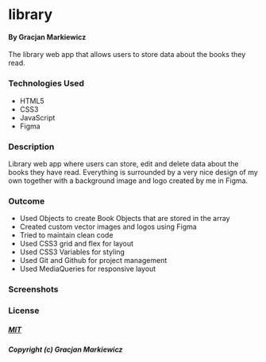 # library

#### By Gracjan Markiewicz

The library web app that allows users to store data about the books they read.

### Technologies Used

- HTML5
- CSS3
- JavaScript
- Figma

### Description

Library web app where users can store, edit and delete data about the books they have read. Everything is surrounded by a very nice design of my own together with a background image and logo created by me in Figma.

### Outcome

- Used Objects to create Book Objects that are stored in the array
- Created custom vector images and logos using Figma
- Tried to maintain clean code
- Used CSS3 grid and flex for layout
- Used CSS3 Variables for styling
- Used Git and Github for project management
- Used MediaQueries for responsive layout

### Screenshots


### License

##### <a href="https://opensource.org/license/mit/">MIT</a>

##### Copyright (c) Gracjan Markiewicz
